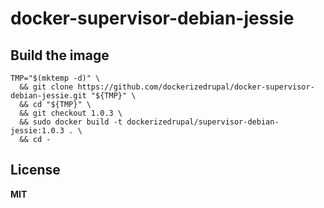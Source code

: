 # docker-supervisor-debian-jessie

## Build the image

    TMP="$(mktemp -d)" \
      && git clone https://github.com/dockerizedrupal/docker-supervisor-debian-jessie.git "${TMP}" \
      && cd "${TMP}" \
      && git checkout 1.0.3 \
      && sudo docker build -t dockerizedrupal/supervisor-debian-jessie:1.0.3 . \
      && cd -

## License

**MIT**
